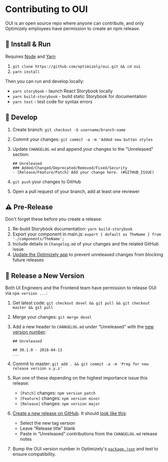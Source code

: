 # Contributing to OUI

OUI is an open source repo where anyone can contribute, and only Optimizely employees have permission to create an npm release.

## :pushpin: Install & Run

Requires [Node](https://nodejs.org/en/download/) and [Yarn](https://yarnpkg.com/lang/en/docs/install/#mac-stable)

1. `git clone https://github.com/optimizely/oui.git && cd oui`
1. `yarn install`

Then you can run and develop locally:

* `yarn storybook` - launch React Storybook locally
* `yarn build-storybook` - build static Storybook for documentation
* `yarn test` - test code for syntax errors


## :pencil: Develop

1. Create branch: `git checkout -b username/branch-name`
2. Commit your changes: `git commit -a -m 'Added new button styles`
3. Update `CHANGELOG.md` and append your changes to the "Unreleased" section:

    ```
    ## Unreleased
    ### Added/Changed/Deprecated/Removed/Fixed/Security
    - [Release/Feature/Patch] Add your change here. (#GITHUB_ISSUE)
    ```
4. `git push` your changes to GitHub
5. Open a pull request of your branch, add at least one reviewer


## :warning: Pre-Release

Don't forget these before you create a release:

1. Re-build Storybook documentation: `yarn build-storybook`
1. Export your component in main.js: `export { default as TheName } from './components/TheName';`
1. Include details in `Changelog.md` of your changes and the related GitHub issue
1. [Update the Optimizely app](https://github.com/optimizely/oui/issues/360) to prevent unreleased changes from blocking future releases


## :ship: Release a New Version

Both UI Engineers and the Frontend team have permission to release OUI via `npm version ...`:

1. Get latest code: `git checkout devel && git pull && git checkout master && git pull`
2. Merge your changes: `git merge devel`
3. Add a new header to `CHANGELOG.md` under “Unreleased” with the [new version number](https://medium.com/design-optimizely/how-to-version-your-ui-library-1c7a1b7ee23a):

    ```
    ## Unreleased

    ## 30.1.0 - 2018-04-13
    ...
    ```
4. Commit to master: `git add . && git commit -a -m 'Prep for new release version x.y.z'`
5. Run one of these depending on the highest importance issue this release:
    * `[Patch]` changes: `npm version patch`
    * `[Feature]` changes: `npm version minor`
    * `[Release]` changes: `npm version major`
6. [Create a new release on GitHub](https://github.com/optimizely/oui/releases/new). It should [look like this](https://www.dropbox.com/s/1nln5ttbxfbacuv/Screenshot%202015-09-02%2011.31.21.png):
    * Select the new tag version
    * Leave “Release title” blank
    * Paste in “Unreleased” contributions from the `CHANGELOG.md` release notes
7. Bump the OUI version number in Optimizely's [`package.json`](https://github.com/optimizely/optimizely/blob/devel/src/www/frontend/package.json) and test to ensure compatibility.

